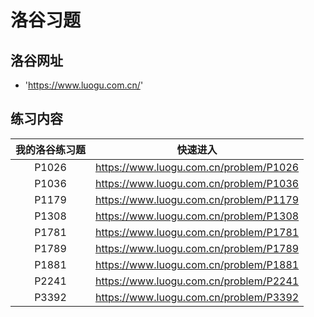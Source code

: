 # 洛谷习题

## 洛谷网址
- 'https://www.luogu.com.cn/'

## 练习内容

| 我的洛谷练习题 | 快速进入 |
| :----: | :----: |
| P1026 | https://www.luogu.com.cn/problem/P1026|
| P1036 | https://www.luogu.com.cn/problem/P1036|
| P1179 | https://www.luogu.com.cn/problem/P1179|
| P1308 | https://www.luogu.com.cn/problem/P1308|
| P1781 | https://www.luogu.com.cn/problem/P1781|
| P1789 | https://www.luogu.com.cn/problem/P1789|
| P1881 | https://www.luogu.com.cn/problem/P1881|
| P2241 | https://www.luogu.com.cn/problem/P2241|
| P3392 | https://www.luogu.com.cn/problem/P3392|
